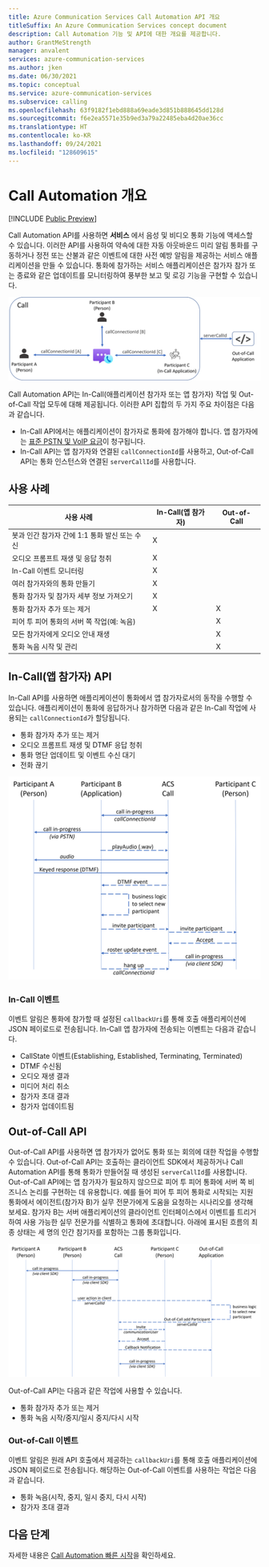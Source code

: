 ```yaml
---
title: Azure Communication Services Call Automation API 개요
titleSuffix: An Azure Communication Services concept document
description: Call Automation 기능 및 API에 대한 개요를 제공합니다.
author: GrantMeStrength
manager: anvalent
services: azure-communication-services
ms.author: jken
ms.date: 06/30/2021
ms.topic: conceptual
ms.service: azure-communication-services
ms.subservice: calling
ms.openlocfilehash: 63f9182f1ebd888a69eade3d851b888645dd128d
ms.sourcegitcommit: f6e2ea5571e35b9ed3a79a22485eba4d20ae36cc
ms.translationtype: HT
ms.contentlocale: ko-KR
ms.lasthandoff: 09/24/2021
ms.locfileid: "128609615"
---
```

# <a name="call-automation-overview"></a>Call Automation 개요

[!INCLUDE [Public Preview](../../includes/public-preview-include-document.md)]

Call Automation API를 사용하면 **서비스** 에서 음성 및 비디오 통화 기능에 액세스할 수 있습니다. 이러한 API를 사용하여 약속에 대한 자동 아웃바운드 미리 알림 통화를 구동하거나 정전 또는 산불과 같은 이벤트에 대한 사전 예방 알림을 제공하는 서비스 애플리케이션을 만들 수 있습니다. 통화에 참가하는 서비스 애플리케이션은 참가자 참가 또는 종료와 같은 업데이트를 모니터링하여 풍부한 보고 및 로깅 기능을 구현할 수 있습니다.

![In-Call 및 Out-of-Call 앱](../media/call-automation-apps.png)

Call Automation API는 In-Call(애플리케이션 참가자 또는 앱 참가자) 작업 및 Out-of-Call 작업 모두에 대해 제공됩니다. 이러한 API 집합의 두 가지 주요 차이점은 다음과 같습니다.
- In-Call API에서는 애플리케이션이 참가자로 통화에 참가해야 합니다. 앱 참가자에는 [표준 PSTN 및 VoIP 요금](https://azure.microsoft.com/pricing/details/communication-services/)이 청구됩니다.
- In-Call API는 앱 참가자와 연결된 `callConnectionId`를 사용하고, Out-of-Call API는 통화 인스턴스와 연결된 `serverCallId`를 사용합니다. 

## <a name="use-cases"></a>사용 사례
| 사용 사례                                                       | In-Call(앱 참가자) | Out-of-Call   |
| ---------------------------------------------------------------| ------------------------- | ------------- |
| 봇과 인간 참가자 간에 1:1 통화 발신 또는 수신  | X                         |               |
| 오디오 프롬프트 재생 및 응답 청취                    | X                         |               |
| In-Call 이벤트 모니터링                                         | X                         |               |
| 여러 참가자와의 통화 만들기                        | X                         |               |
| 통화 참가자 및 참가자 세부 정보 가져오기                  | X                         |               |
| 통화 참가자 추가 또는 제거                                | X                         | X             |
| 피어 투 피어 통화의 서버 쪽 작업(예: 녹음)     |                           | X             |
| 모든 참가자에게 오디오 안내 재생                   |                           | X             |
| 통화 녹음 시작 및 관리                                |                           | X             |

## <a name="in-call-app-participant-apis"></a>In-Call(앱 참가자) API

In-Call API를 사용하면 애플리케이션이 통화에서 앱 참가자로서의 동작을 수행할 수 있습니다. 애플리케이션이 통화에 응답하거나 참가하면 다음과 같은 In-Call 작업에 사용되는 `callConnectionId`가 할당됩니다.
- 통화 참가자 추가 또는 제거
- 오디오 프롬프트 재생 및 DTMF 응답 청취
- 통화 명단 업데이트 및 이벤트 수신 대기
- 전화 끊기

![In-Call 애플리케이션](../media/call-automation-in-call.png)

### <a name="in-call-events"></a>In-Call 이벤트
이벤트 알림은 통화에 참가할 때 설정된 `callbackUri`를 통해 호출 애플리케이션에 JSON 페이로드로 전송됩니다. In-Call 앱 참가자에 전송되는 이벤트는 다음과 같습니다.
- CallState 이벤트(Establishing, Established, Terminating, Terminated)
- DTMF 수신됨
- 오디오 재생 결과
- 미디어 처리 취소
- 참가자 초대 결과
- 참가자 업데이트됨

## <a name="out-of-call-apis"></a>Out-of-Call API
Out-of-Call API를 사용하면 앱 참가자가 없어도 통화 또는 회의에 대한 작업을 수행할 수 있습니다. Out-of-Call API는 호출하는 클라이언트 SDK에서 제공하거나 Call Automation API를 통해 통화가 만들어질 때 생성된 `serverCallId`를 사용합니다. Out-of-Call API에는 앱 참가자가 필요하지 않으므로 피어 투 피어 통화에 서버 쪽 비즈니스 논리를 구현하는 데 유용합니다. 예를 들어 피어 투 피어 통화로 시작되는 지원 통화에서 에이전트(참가자 B)가 실무 전문가에게 도움을 요청하는 시나리오를 생각해 보세요. 참가자 B는 서버 애플리케이션의 클라이언트 인터페이스에서 이벤트를 트리거하여 사용 가능한 실무 전문가를 식별하고 통화에 초대합니다. 아래에 표시된 흐름의 최종 상태는 세 명의 인간 참기자를 포함하는 그룹 통화입니다.

![Out-of-Call 애플리케이션](../media/call-automation-out-of-call.png)

Out-of-Call API는 다음과 같은 작업에 사용할 수 있습니다.
- 통화 참가자 추가 또는 제거
- 통화 녹음 시작/중지/일시 중지/다시 시작
                                                       
### <a name="out-of-call-events"></a>Out-of-Call 이벤트
이벤트 알림은 원래 API 호출에서 제공하는 `callbackUri`를 통해 호출 애플리케이션에 JSON 페이로드로 전송됩니다. 해당하는 Out-of-Call 이벤트를 사용하는 작업은 다음과 같습니다.
- 통화 녹음(시작, 중지, 일시 중지, 다시 시작)
- 참가자 초대 결과

## <a name="next-steps"></a>다음 단계
자세한 내용은 [Call Automation 빠른 시작](../../quickstarts/voice-video-calling/call-automation-api-sample.md)을 확인하세요.
